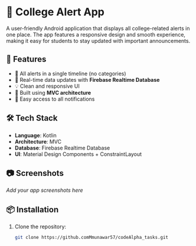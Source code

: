 # 📱 College Alert App

A user-friendly Android application that displays all college-related alerts in one place. The app features a responsive design and smooth experience, making it easy for students to stay updated with important announcements.

## 🚀 Features

- 📢 All alerts in a single timeline (no categories)
- 🔄 Real-time data updates with **Firebase Realtime Database**
- 💡 Clean and responsive UI
- 🧱 Built using **MVC architecture**
- 🔔 Easy access to all notifications

## 🛠️ Tech Stack

- **Language**: Kotlin  
- **Architecture**: MVC  
- **Database**: Firebase Realtime Database  
- **UI**: Material Design Components + ConstraintLayout  

## 📷 Screenshots

_Add your app screenshots here_

## 📦 Installation

1. Clone the repository:
   ```bash
   git clone https://github.comMmunawar57/codeAlpha_tasks.git
